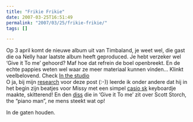 ```yaml
---
title: "Frikie Frikie"
date: 2007-03-25T16:51:49
permalink: "2007/03/25/frikie-frikie/"
tags: []

---
```

Op 3 april komt de nieuwe album uit van Timbaland, je weet wel, die gast die oa Nelly haar laatste album heeft geproduced. Je hebt verzeker wel ‘Give it To me’ gehoord? Maf hoe dat refrein de boel openbreekt. En de echte pappies weten wel waar ze meer materiaal kunnen vinden… Klinkt veelbelovend. Check [In the studio](http://www.timbalandmusic.com/news/default.aspx/nid/7592 "http://www.timbalandmusic.com/news/default.aspx/nid/7592")  
O ja, bij mijn [research](http://en.wikipedia.org/wiki/Timbaland "http://en.wikipedia.org/wiki/Timbaland") voor deze post (:-)) leerde ik onder andere dat hij in het begin zijn beatjes voor Missy met een simpel [casio sk](http://musicthing.blogspot.com/2004/09/friday-is-timbaland-day-pt-3-shopping.html "http://musicthing.blogspot.com/2004/09/friday-is-timbaland-day-pt-3-shopping.html") keyboardje maakte, skitterend! En den [diss](http://en.wikipedia.org/wiki/Scott_Storch#Timbaland "http://en.wikipedia.org/wiki/Scott_Storch#Timbaland") die in ‘Give it To me’ zit over Scott Storch, the “piano man”, ne mens steekt wat op!

In de gaten houden.
